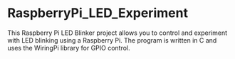 # RaspberryPi_LED_Experiment
This Raspberry Pi LED Blinker project allows you to control and experiment with LED blinking using a Raspberry Pi. The program is written in C and uses the WiringPi library for GPIO control.
